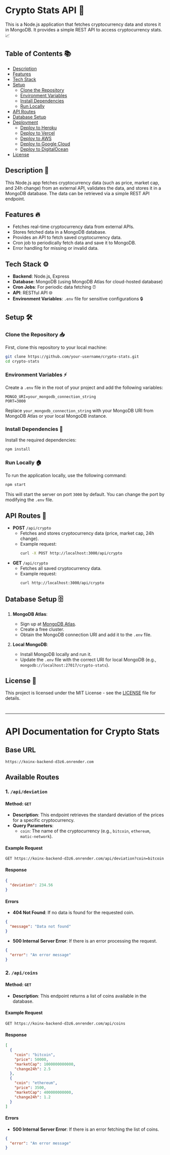 # Crypto Stats API 🚀

This is a Node.js application that fetches cryptocurrency data and stores it in MongoDB. It provides a simple REST API to access cryptocurrency stats. 📈

## Table of Contents 📚

- [Description](#description)
- [Features](#features)
- [Tech Stack](#tech-stack)
- [Setup](#setup)
  - [Clone the Repository](#clone-the-repository)
  - [Environment Variables](#environment-variables)
  - [Install Dependencies](#install-dependencies)
  - [Run Locally](#run-locally)
- [API Routes](#api-routes)
- [Database Setup](#database-setup)
- [Deployment](#deployment)
  - [Deploy to Heroku](#deploy-to-heroku)
  - [Deploy to Vercel](#deploy-to-vercel)
  - [Deploy to AWS](#deploy-to-aws)
  - [Deploy to Google Cloud](#deploy-to-google-cloud)
  - [Deploy to DigitalOcean](#deploy-to-digitalocean)
- [License](#license)

## Description 📄

This Node.js app fetches cryptocurrency data (such as price, market cap, and 24h change) from an external API, validates the data, and stores it in a MongoDB database. The data can be retrieved via a simple REST API endpoint.

## Features 🔥

- Fetches real-time cryptocurrency data from external APIs.
- Stores fetched data in a MongoDB database.
- Provides an API to fetch saved cryptocurrency data.
- Cron job to periodically fetch data and save it to MongoDB.
- Error handling for missing or invalid data.

## Tech Stack ⚙️

- **Backend**: Node.js, Express
- **Database**: MongoDB (using MongoDB Atlas for cloud-hosted database)
- **Cron Jobs**: For periodic data fetching ⏰
- **API**: RESTful API 🌐
- **Environment Variables**: `.env` file for sensitive configurations 🔒

## Setup 🛠️

### Clone the Repository 📥

First, clone this repository to your local machine:

```bash
git clone https://github.com/your-username/crypto-stats.git
cd crypto-stats
```

### Environment Variables ⚡

Create a `.env` file in the root of your project and add the following variables:

```
MONGO_URI=your_mongodb_connection_string
PORT=3000
```

Replace `your_mongodb_connection_string` with your MongoDB URI from MongoDB Atlas or your local MongoDB instance.

### Install Dependencies 🧰

Install the required dependencies:

```bash
npm install
```

### Run Locally 🏠

To run the application locally, use the following command:

```bash
npm start
```

This will start the server on port `3000` by default. You can change the port by modifying the `.env` file.

## API Routes 📡

- **POST** `/api/crypto`
  - Fetches and stores cryptocurrency data (price, market cap, 24h change).
  - Example request:
    ```bash
    curl -X POST http://localhost:3000/api/crypto
    ```
- **GET** `/api/crypto`
  - Fetches all saved cryptocurrency data.
  - Example request:
    ```bash
    curl http://localhost:3000/api/crypto
    ```

## Database Setup 🗄️

1. **MongoDB Atlas**:

   - Sign up at [MongoDB Atlas](https://www.mongodb.com/cloud/atlas).
   - Create a free cluster.
   - Obtain the MongoDB connection URI and add it to the `.env` file.

2. **Local MongoDB**:
   - Install MongoDB locally and run it.
   - Update the `.env` file with the correct URI for local MongoDB (e.g., `mongodb://localhost:27017/crypto-stats`).

## License 📄

This project is licensed under the MIT License - see the [LICENSE](LICENSE) file for details.
#
 --- 


# API Documentation for Crypto Stats

## Base URL
```
https://koinx-backend-d3z6.onrender.com
```

## Available Routes

### 1. `/api/deviation`
#### Method: `GET`
- **Description**: This endpoint retrieves the standard deviation of the prices for a specific cryptocurrency.
- **Query Parameters**:
  - `coin`: The name of the cryptocurrency (e.g., `bitcoin`, `ethereum`, `matic-network`).
  
#### Example Request
```http
GET https://koinx-backend-d3z6.onrender.com/api/deviation?coin=bitcoin
```

#### Response
```json
{
  "deviation": 234.56
}
```

#### Errors
- **404 Not Found**: If no data is found for the requested coin.
```json
{
  "message": "Data not found"
}
```

- **500 Internal Server Error**: If there is an error processing the request.
```json
{
  "error": "An error message"
}
```

### 2. `/api/coins`
#### Method: `GET`
- **Description**: This endpoint returns a list of coins available in the database.
  
#### Example Request
```http
GET https://koinx-backend-d3z6.onrender.com/api/coins
```

#### Response
```json
[
  {
    "coin": "bitcoin",
    "price": 50000,
    "marketCap": 1000000000000,
    "change24h": 2.5
  },
  {
    "coin": "ethereum",
    "price": 3500,
    "marketCap": 400000000000,
    "change24h": 1.2
  }
]
```

#### Errors
- **500 Internal Server Error**: If there is an error fetching the list of coins.
```json
{
  "error": "An error message"
}
```

